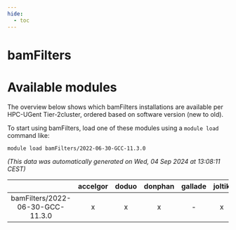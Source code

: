 ```yaml
---
hide:
  - toc
---
```


bamFilters
==========

# Available modules


The overview below shows which bamFilters installations are available per HPC-UGent Tier-2cluster, ordered based on software version (new to old).

To start using bamFilters, load one of these modules using a `module load` command like:

```shell
module load bamFilters/2022-06-30-GCC-11.3.0
```

*(This data was automatically generated on Wed, 04 Sep 2024 at 13:08:11 CEST)*  

| |accelgor|doduo|donphan|gallade|joltik|shinx|skitty|
| :---: | :---: | :---: | :---: | :---: | :---: | :---: | :---: |
|bamFilters/2022-06-30-GCC-11.3.0|x|x|x|-|x|-|x|
